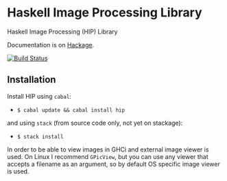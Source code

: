 Haskell Image Processing Library
================================

Haskell Image Processing (HIP) Library

Documentation is on [Hackage](http://hackage.haskell.org/package/hip).

[![Build Status](https://travis-ci.org/lehins/hip.svg?branch=master)](https://travis-ci.org/lehins/hip)

Installation
------------

Install HIP using `cabal`:

* `$ cabal update && cabal install hip`

and using `stack` (from source code only, not yet on stackage):
* `$ stack install`

In order to be able to view images in GHCi and external image viewer is used. On
Linux I recommend `GPicView`, but you can use any viewer that accepts a filename
as an argument, so by default OS specific image viewer is used.

